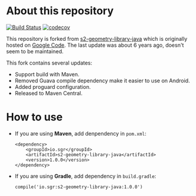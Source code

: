 # About this repository
 [![Build Status](https://travis-ci.org/io-sgr/s2-geometry-library-java.svg?branch=master)](https://travis-ci.org/io-sgr/s2-geometry-library-java) [![codecov](https://codecov.io/gh/io-sgr/s2-geometry-library-java/branch/master/graph/badge.svg)](https://codecov.io/gh/io-sgr/s2-geometry-library-java)

This repository is forked from [s2-geometry-library-java](https://github.com/google/s2-geometry-library-java) which is originally hosted on [Google Code](https://code.google.com/archive/p/s2-geometry-library-java/). The last update was about 6 years ago, doesn't seem to be maintained.

This fork contains several updates:
* Support build with Maven.
* Removed Guava compile dependency make it easier to use on Android.
* Added proguard configuration.
* Released to Maven Central.

# How to use
* If you are using **Maven**, add denpendency in `pom.xml`:
  ```
  <dependency>
      <groupId>io.sgr</groupId>
      <artifactId>s2-geometry-library-java</artifactId>
      <version>1.0.0</version>
  </dependency>
  ```
* If you are using **Gradle**, add dependency in `build.gradle`:
  ```
  compile('io.sgr:s2-geometry-library-java:1.0.0')
  ```
